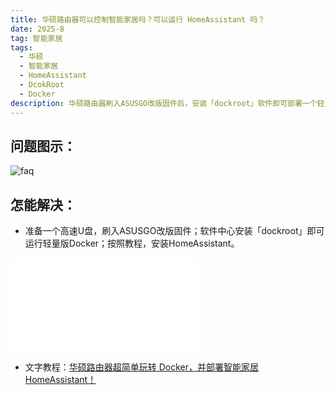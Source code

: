 ```yaml
---
title: 华硕路由器可以控制智能家居吗？可以运行 HomeAssistant 吗？
date: 2025-8
tag: 智能家居
tags: 
  - 华硕
  - 智能家居
  - HomeAssistant
  - DcokRoot
  - Docker   
description: 华硕路由器刷入ASUSGO改版固件后，安装「dockroot」软件即可部署一个轻量版Docker，可以运行HomeAssistant，可以控制智能家居。
---
```


## 问题图示：

![faq](/assets/posts/ha1.png)


## 怎能解决：

- 准备一个高速U盘，刷入ASUSGO改版固件；软件中心安装「dockroot」即可运行轻量版Docker；按照教程，安装HomeAssistant。

<iframe src="//player.bilibili.com/player.html?isOutside=true&aid=114857122791636&bvid=BV1dguHztEuR&cid=31056531001&p=1&autoplay=0" scrolling="no" border="0" frameborder="no" framespacing="0" allowfullscreen="true"></iframe>

- 文字教程：[华硕路由器超简单玩转 Docker，并部署智能家居 HomeAssistant！](https://mp.weixin.qq.com/s/RE7MLv7OoC24gYNa_JHOog)




